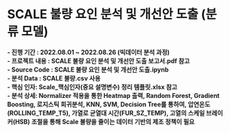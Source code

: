 # SCALE 불량 요인 분석 및 개선안 도출 (분류 모델)
 
**- 진행 기간 : 2022.08.01 ~ 2022.08.26 (빅데이터 분석 과정)**   
**- 프로젝트 내용 : SCALE 불량 요인 분석 및 개선안 도출 보고서.pdf 참고**   
**- Source Code : SCALE 불량 요인 분석 및 개선안 도출.ipynb**    
**- 분석 Data : SCALE 불량.csv 사용**     
**- 핵심 인자: Scale_핵심인자(중요 설명변수) 정리 템플릿.xlsx 참고**     
**- 분석 상세: Normalizer 적용을 통한 Heatmap 출력, Random Forest, Gradient Boosting, 로지스틱 회귀분석, KNN, SVM, Decision Tree를 통하여, 압연온도(ROLLING_TEMP_T5), 가열로 균열대 시간(FUR_SZ_TEMP), 고열의 스케일 브레이커(HSB) 조절을 통해 Scale 불량을 줄이는 데이터 기반의 제조 정책이 필요**   
